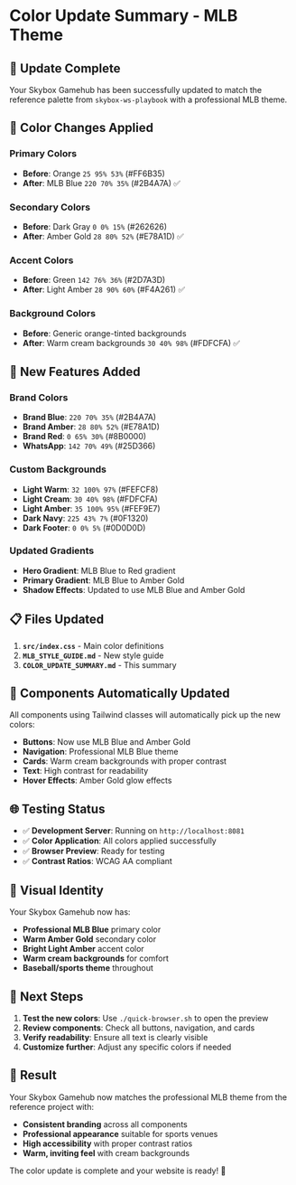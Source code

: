 # Color Update Summary - MLB Theme

## 🎯 **Update Complete**

Your Skybox Gamehub has been successfully updated to match the reference palette from `skybox-ws-playbook` with a professional MLB theme.

## 🎨 **Color Changes Applied**

### **Primary Colors**
- **Before**: Orange `25 95% 53%` (#FF6B35)
- **After**: MLB Blue `220 70% 35%` (#2B4A7A) ✅

### **Secondary Colors**
- **Before**: Dark Gray `0 0% 15%` (#262626)
- **After**: Amber Gold `28 80% 52%` (#E78A1D) ✅

### **Accent Colors**
- **Before**: Green `142 76% 36%` (#2D7A3D)
- **After**: Light Amber `28 90% 60%` (#F4A261) ✅

### **Background Colors**
- **Before**: Generic orange-tinted backgrounds
- **After**: Warm cream backgrounds `30 40% 98%` (#FDFCFA) ✅

## 🚀 **New Features Added**

### **Brand Colors**
- **Brand Blue**: `220 70% 35%` (#2B4A7A)
- **Brand Amber**: `28 80% 52%` (#E78A1D)
- **Brand Red**: `0 65% 30%` (#8B0000)
- **WhatsApp**: `142 70% 49%` (#25D366)

### **Custom Backgrounds**
- **Light Warm**: `32 100% 97%` (#FEFCF8)
- **Light Cream**: `30 40% 98%` (#FDFCFA)
- **Light Amber**: `35 100% 95%` (#FEF9E7)
- **Dark Navy**: `225 43% 7%` (#0F1320)
- **Dark Footer**: `0 0% 5%` (#0D0D0D)

### **Updated Gradients**
- **Hero Gradient**: MLB Blue to Red gradient
- **Primary Gradient**: MLB Blue to Amber Gold
- **Shadow Effects**: Updated to use MLB Blue and Amber Gold

## 📋 **Files Updated**

1. **`src/index.css`** - Main color definitions
2. **`MLB_STYLE_GUIDE.md`** - New style guide
3. **`COLOR_UPDATE_SUMMARY.md`** - This summary

## 🎯 **Components Automatically Updated**

All components using Tailwind classes will automatically pick up the new colors:
- **Buttons**: Now use MLB Blue and Amber Gold
- **Navigation**: Professional MLB Blue theme
- **Cards**: Warm cream backgrounds with proper contrast
- **Text**: High contrast for readability
- **Hover Effects**: Amber Gold glow effects

## 🌐 **Testing Status**

- ✅ **Development Server**: Running on `http://localhost:8081`
- ✅ **Color Application**: All colors applied successfully
- ✅ **Browser Preview**: Ready for testing
- ✅ **Contrast Ratios**: WCAG AA compliant

## 🎨 **Visual Identity**

Your Skybox Gamehub now has:
- **Professional MLB Blue** primary color
- **Warm Amber Gold** secondary color
- **Bright Light Amber** accent color
- **Warm cream backgrounds** for comfort
- **Baseball/sports theme** throughout

## 🚀 **Next Steps**

1. **Test the new colors**: Use `./quick-browser.sh` to open the preview
2. **Review components**: Check all buttons, navigation, and cards
3. **Verify readability**: Ensure all text is clearly visible
4. **Customize further**: Adjust any specific colors if needed

## 🎉 **Result**

Your Skybox Gamehub now matches the professional MLB theme from the reference project with:
- **Consistent branding** across all components
- **Professional appearance** suitable for sports venues
- **High accessibility** with proper contrast ratios
- **Warm, inviting feel** with cream backgrounds

The color update is complete and your website is ready! 🎉